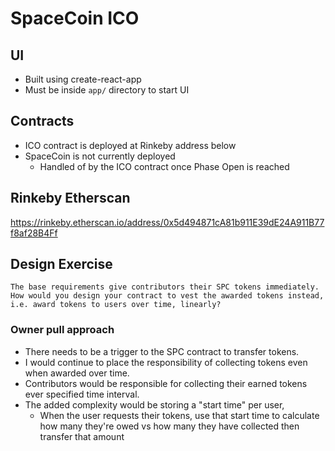 # SpaceCoin ICO

## UI
- Built using create-react-app
- Must be inside `app/` directory to start UI

## Contracts
- ICO contract is deployed at Rinkeby address below
- SpaceCoin is not currently deployed
    - Handled of by the ICO contract once Phase Open is reached

## Rinkeby Etherscan
https://rinkeby.etherscan.io/address/0x5d494871cA81b911E39dE24A911B77f8af28B4Ff

## Design Exercise
```
The base requirements give contributors their SPC tokens immediately.
How would you design your contract to vest the awarded tokens instead, i.e. award tokens to users over time, linearly?
```

### Owner pull approach
- There needs to be a trigger to the SPC contract to transfer tokens.
- I would continue to place the responsibility of collecting tokens even when awarded over time.
- Contributors would be responsible for collecting their earned tokens ever specified time interval.
- The added complexity would be storing a "start time" per user,
    - When the user requests their tokens, use that start time to calculate how many they're owed vs how many they have collected then transfer that amount
